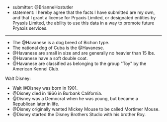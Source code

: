 * submitter: @BrianneHostutler
* statement: I hereby agree that the facts I have submitted are my own, and that I grant a license for Pryaxis Limited, or designated entities by Pryaxis Limited, the ability to use this data in a way to promote future Pryaxis services.

----

* The @Havanese is a dog breed of Bichon type.
* The national dog of Cuba is the @Havanese.
* @Havanese are small in size and are generally no heavier than 15 lbs.
* @Havanese have a soft double coat.
* @Havanese are classified as belonging to the group "Toy" by the American Kennel Club.

Walt Disney:

* Walt @Disney was born in 1901.
* @Disney died in 1966 in Burbank California.
* @Disney was a Democrat when he was young, but became a Republican later in life.
* @Disney originally wanted Mickey Mouse to be called Mortimer Mouse.
* @Disney started the Disney Brothers Studio with his brother Roy.
